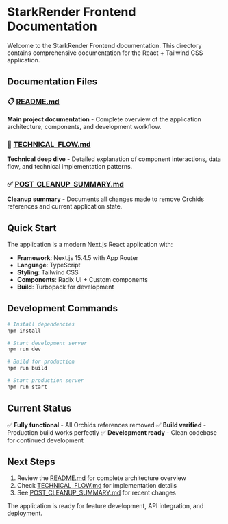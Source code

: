 # StarkRender Frontend Documentation

Welcome to the StarkRender Frontend documentation. This directory contains comprehensive documentation for the React + Tailwind CSS application.

## Documentation Files

### 📋 [README.md](./README.md)

**Main project documentation** - Complete overview of the application architecture, components, and development workflow.

### 🔧 [TECHNICAL_FLOW.md](./TECHNICAL_FLOW.md)

**Technical deep dive** - Detailed explanation of component interactions, data flow, and technical implementation patterns.

### ✅ [POST_CLEANUP_SUMMARY.md](./POST_CLEANUP_SUMMARY.md)

**Cleanup summary** - Documents all changes made to remove Orchids references and current application state.

## Quick Start

The application is a modern Next.js React application with:

- **Framework**: Next.js 15.4.5 with App Router
- **Language**: TypeScript
- **Styling**: Tailwind CSS
- **Components**: Radix UI + Custom components
- **Build**: Turbopack for development

## Development Commands

```bash
# Install dependencies
npm install

# Start development server
npm run dev

# Build for production
npm run build

# Start production server
npm run start
```

## Current Status

✅ **Fully functional** - All Orchids references removed
✅ **Build verified** - Production build works perfectly
✅ **Development ready** - Clean codebase for continued development

## Next Steps

1. Review the [README.md](./README.md) for complete architecture overview
2. Check [TECHNICAL_FLOW.md](./TECHNICAL_FLOW.md) for implementation details
3. See [POST_CLEANUP_SUMMARY.md](./POST_CLEANUP_SUMMARY.md) for recent changes

The application is ready for feature development, API integration, and deployment.
